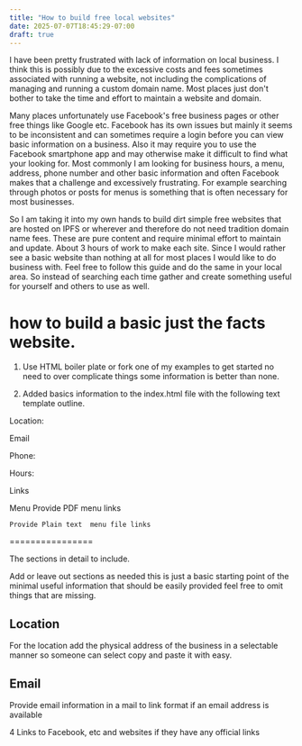 ```yaml
---
title: "How to build free local websites"
date: 2025-07-07T18:45:29-07:00
draft: true
---
```


I have been pretty frustrated with lack of information on local business. I think this is possibly due to the excessive costs and fees sometimes associated with running a website, not including the complications of managing and running a custom domain name. Most places just don't bother to take the time and effort to maintain a website and domain.

Many places unfortunately use Facebook's free business pages or other free things like Google etc. Facebook has its own issues but mainly it seems to be inconsistent and can sometimes require a login before you can view basic information on a business. Also it may require you to use the Facebook smartphone app and may otherwise make it difficult to find what your looking for. Most commonly I am looking for business hours, a menu, address, phone number and other basic information and often Facebook makes that a challenge and excessively frustrating. For example searching through photos or posts for menus is something that is often necessary for most businesses.

So I am taking it into my own hands to build dirt simple free websites that are hosted on IPFS or wherever and therefore do not need tradition domain name fees. These are pure content and require minimal effort to maintain and update. About 3 hours of work to make each site. Since I would rather see a basic website than nothing at all for most places I would like to do business with. Feel free to follow this guide and do the same in your local area. So instead of searching each time  gather and create something useful for yourself and others to use as well.

# how to build a basic just the facts website.

1. Use HTML boiler plate or fork one of my examples to get started no need to over complicate things some information is better than none.

2. Added  basics information to the index.html file with the following text template outline.

Location:

Email

Phone:

Hours:

Links

Menu
Provide PDF menu links

	Provide Plain text  menu file links

================

The sections in detail to include.

Add or leave out sections as needed this is just a basic starting point of the minimal useful information that should be easily provided feel free to omit things that are missing.

## Location

For the location add the physical address of the business in a selectable manner so someone can select copy and paste it with easy.

## Email

Provide email information in a mail to link format if an email address is available

4 Links to Facebook, etc and websites if they have any official links 